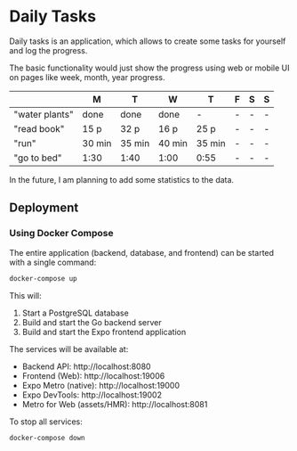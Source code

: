 # Daily Tasks

Daily tasks is an application, which allows to create some tasks for yourself and log the progress.

The basic functionality would just show the progress using web or mobile UI on pages like week, month, year progress.

|                | M      | T      | W      | T      | F | S | S |
|----------------|--------|--------|--------|--------|---|---|---|
| "water plants" | done   | done   | done   | -      | - | - | - |
| "read book"    | 15 p   | 32 p   | 16 p   | 25 p   | - | - | - |
| "run"          | 30 min | 35 min | 40 min | 35 min | - | - | - |
| "go to bed"    | 1:30   | 1:40   | 1:00   | 0:55   | - | - | - |

In the future, I am planning to add some statistics to the data.

## Deployment

### Using Docker Compose

The entire application (backend, database, and frontend) can be started with a single command:

```bash
docker-compose up
```

This will:
1. Start a PostgreSQL database
2. Build and start the Go backend server
3. Build and start the Expo frontend application

The services will be available at:
- Backend API: http://localhost:8080
- Frontend (Web): http://localhost:19006
- Expo Metro (native): http://localhost:19000
- Expo DevTools: http://localhost:19002
- Metro for Web (assets/HMR): http://localhost:8081

To stop all services:

```bash
docker-compose down
```
